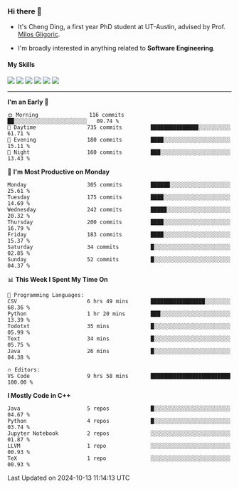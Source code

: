 ### Hi there 👋

* It's Cheng Ding, a first year PhD student at UT-Austin, advised by Prof. [Milos Gligoric](https://users.ece.utexas.edu/~gligoric/).

* I'm broadly interested in anything related to **Software Engineering**.

#### My Skills

![](https://img.shields.io/badge/C++-65318e?logo=cplusplus&logoColor=fff)
![](https://img.shields.io/badge/Python-3e74a2?logo=python&logoColor=fff)
![](https://img.shields.io/badge/C-5654a2?logo=c&logoColor=fff)
![](https://img.shields.io/badge/Go-00aaff?logo=go&logoColor=fff)
![](https://img.shields.io/badge/Docker-0088ff?logo=docker&logoColor=fff)
![](https://img.shields.io/badge/Apache-D22128?logo=apache&logoColor=fff)

---
<!--START_SECTION:waka-->
**I'm an Early 🐤** 

```text
🌞 Morning                116 commits         ██░░░░░░░░░░░░░░░░░░░░░░░   09.74 % 
🌆 Daytime                735 commits         ███████████████░░░░░░░░░░   61.71 % 
🌃 Evening                180 commits         ████░░░░░░░░░░░░░░░░░░░░░   15.11 % 
🌙 Night                  160 commits         ███░░░░░░░░░░░░░░░░░░░░░░   13.43 % 
```
📅 **I'm Most Productive on Monday** 

```text
Monday                   305 commits         ██████░░░░░░░░░░░░░░░░░░░   25.61 % 
Tuesday                  175 commits         ████░░░░░░░░░░░░░░░░░░░░░   14.69 % 
Wednesday                242 commits         █████░░░░░░░░░░░░░░░░░░░░   20.32 % 
Thursday                 200 commits         ████░░░░░░░░░░░░░░░░░░░░░   16.79 % 
Friday                   183 commits         ████░░░░░░░░░░░░░░░░░░░░░   15.37 % 
Saturday                 34 commits          █░░░░░░░░░░░░░░░░░░░░░░░░   02.85 % 
Sunday                   52 commits          █░░░░░░░░░░░░░░░░░░░░░░░░   04.37 % 
```


📊 **This Week I Spent My Time On** 

```text
💬 Programming Languages: 
CSV                      6 hrs 49 mins       █████████████████░░░░░░░░   68.36 % 
Python                   1 hr 20 mins        ███░░░░░░░░░░░░░░░░░░░░░░   13.39 % 
Todotxt                  35 mins             █░░░░░░░░░░░░░░░░░░░░░░░░   05.99 % 
Text                     34 mins             █░░░░░░░░░░░░░░░░░░░░░░░░   05.75 % 
Java                     26 mins             █░░░░░░░░░░░░░░░░░░░░░░░░   04.38 % 

🔥 Editors: 
VS Code                  9 hrs 58 mins       █████████████████████████   100.00 % 
```

**I Mostly Code in C++** 

```text
Java                     5 repos             █░░░░░░░░░░░░░░░░░░░░░░░░   04.67 % 
Python                   4 repos             █░░░░░░░░░░░░░░░░░░░░░░░░   03.74 % 
Jupyter Notebook         2 repos             ░░░░░░░░░░░░░░░░░░░░░░░░░   01.87 % 
LLVM                     1 repo              ░░░░░░░░░░░░░░░░░░░░░░░░░   00.93 % 
TeX                      1 repo              ░░░░░░░░░░░░░░░░░░░░░░░░░   00.93 % 
```




 Last Updated on 2024-10-13 11:14:13 UTC
<!--END_SECTION:waka-->
